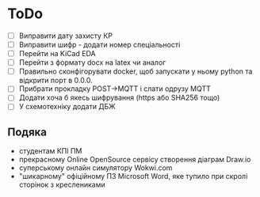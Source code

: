 # ToDo

- [ ] Виправити дату захисту КР
- [ ] Виправити шифр - додати номер спеціальності
- [ ] Перейти на KiCad EDA
- [ ] Перейти з формату docx на latex чи аналог
- [ ] Правильно сконфігорувати docker, щоб запускати у ньому python та відкрити порт в 0.0.0.
- [ ] Прибрати прокладку POST->MQTT і слати одрузу MQTT
- [ ] Додати хоча б якесь шифрування (https або SHA256 тощо)
- [ ] У схемотехніку додати ДБЖ

## Подяка
- студентам КПІ ПМ
- прекрасному Online OpenSource сервісу створення діаграм Draw.io
- суперському онлайн симулятору Wokwi.com
- "шикарному" офіційному ПЗ Microsoft Word, яке тупило при скролі сторінок з креслениками